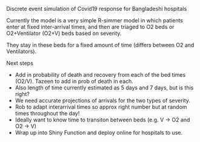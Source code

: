 Discrete event simulation of Covid19 response for Bangladeshi hospitals

Currently the model is a very simple R-simmer model in which patients enter at fixed inter-arrival times, 
and then are triaged to O2 beds or O2+Ventilator (O2+V) beds based on severity. 

They stay in these beds for a fixed amount of time (differs between O2 and Ventilators).

Next steps
  
  - Add in probability of death and recovery from each of the bed times (O2/V). Tazeen to add in prob of death in each.
  - Also length of time currently estimated as 5 days and 7 days, but is this right?
  - We need accurate projections of arrivals for the two types of severity.
  - Rob to adapt interarrival times so approx right number but at random times throughout the day!
  - Ideally want to know time to transiton between beds (e.g. V -> O2 and O2 -> V)
  - Wrap up into Shiny Function and deploy online for hospitals to use.
  
